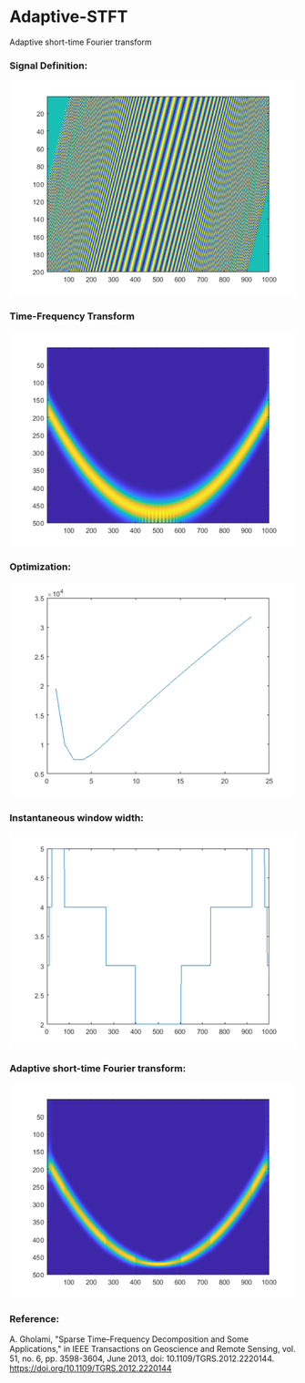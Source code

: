 # Adaptive-STFT
Adaptive short-time Fourier transform
### **Signal Definition**:
![Wavefield example](img/sig1.png)

### **Time-Frequency Transform**
![Wavefield example](img/sig2_1.png)

### **Optimization**: 
![Wavefield example](img/cf.png)

### **Instantaneous window width**: 
![Wavefield example](img/cf2.png)

### **Adaptive short-time Fourier transform**: 
![Wavefield example](img/sig2_3.png)


### **Reference**: 
A. Gholami, "Sparse Time–Frequency Decomposition and Some Applications," in IEEE Transactions on Geoscience and Remote Sensing, vol. 51, no. 6, pp. 3598-3604, June 2013, doi: 10.1109/TGRS.2012.2220144.
https://doi.org/10.1109/TGRS.2012.2220144
